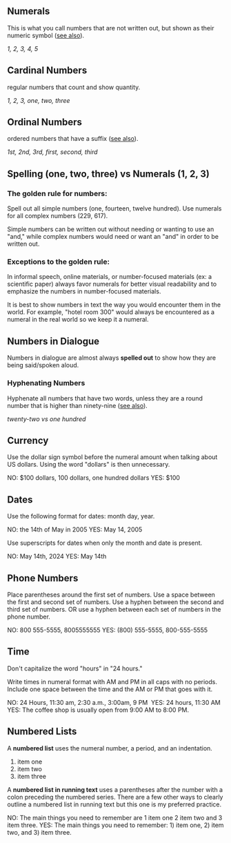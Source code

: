 ## Numerals
This is what you call numbers that are not written out, but shown as their numeric symbol ([see also](https://www.grammarly.com/blog/when-to-spell-out-numbers/)).

*1, 2, 3, 4, 5*
## Cardinal Numbers
regular numbers that count and show quantity.

*1, 2, 3, one, two, three*

## Ordinal Numbers
ordered numbers that have a suffix ([see also](https://www.grammarly.com/blog/how-to-write-ordinal-numbers-correctly/)).

*1st, 2nd, 3rd, first, second, third*
## Spelling (one, two, three) vs Numerals (1, 2, 3)

### The golden rule for numbers:
Spell out all simple numbers (one, fourteen, twelve hundred). Use numerals for all complex numbers (229, 617).

Simple numbers can be written out without needing or wanting to use an "and," while complex numbers would need or want an "and" in order to be written out. 
### Exceptions to the golden rule:
In informal speech, online materials, or number-focused materials (ex: a scientific paper) always favor numerals for better visual readability and to emphasize the numbers in number-focused materials. 

It is best to show numbers in text the way you would encounter them in the world. For example, "hotel room 300" would always be encountered as a numeral in the real world so we keep it a numeral.
## Numbers in Dialogue
Numbers in dialogue are almost always **spelled out** to show how they are being said/spoken aloud. 
### Hyphenating Numbers
Hyphenate all numbers that have two words, unless they are a round number that is higher than ninety-nine ([see also](https://www.grammarly.com/blog/hyphen-in-compound-numbers/)).

*twenty-two vs one hundred*
## Currency 
Use the dollar sign symbol before the numeral amount when talking about US dollars. Using the word "dollars" is then unnecessary. 

NO: $100 dollars, 100 dollars, one hundred dollars
YES: $100
## Dates 
Use the following format for dates: month day, year.

NO: the 14th of May in 2005
YES: May 14, 2005

Use superscripts for dates when only the month and date is present. 

NO: May 14th, 2024
YES: May 14th
## Phone Numbers 
Place parentheses around the first set of numbers. Use a space between the first and second set of numbers. Use a hyphen between the second and third set of numbers. OR use a hyphen between each set of numbers in the phone number.

NO: 800 555-5555, 8005555555
YES: (800) 555-5555, 800-555-5555
## Time 
Don't capitalize the word "hours" in "24 hours."

Write times in numeral format with AM and PM in all caps with no periods. Include one space between the time and the AM or PM that goes with it. 

NO: 24 Hours, 11:30 am, 2:30 a.m., 3:00am, 9 PM 
YES: 24 hours, 11:30 AM 
YES: The coffee shop is usually open from 9:00 AM to 8:00 PM.
## Numbered Lists 
A **numbered list** uses the numeral number, a period, and an indentation. 
1. item one
2. item two
3. item three

A **numbered list in running text** uses a parentheses after the number with a colon preceding the numbered series. There are a few other ways to clearly outline a numbered list in running text but this one is my preferred practice.

NO: The main things you need to remember are 1 item one 2 item two and 3 item three.
YES: The main things you need to remember: 1) item one, 2) item two, and 3) item three.


